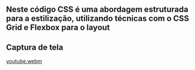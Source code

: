 ## Neste código CSS é uma abordagem estruturada para a estilização, utilizando técnicas com o CSS Grid e Flexbox para o layout
## Captura de tela

[youtube.webm](https://github.com/77971904/CSS-avan-ado---Grid-/assets/108705247/6b70f664-f7a3-4d3a-ba74-2dce88d32a6d)
